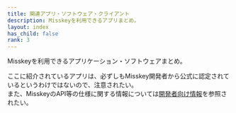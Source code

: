 ```yaml
---
title: 関連アプリ・ソフトウェア・クライアント
description: Misskeyを利用できるアプリまとめ。
layout: index
has_child: false
rank: 3
---
```

Misskeyを利用できるアプリケーション・ソフトウェアまとめ。

ここに紹介されているアプリは、必ずしもMisskey開発者から公式に認定されているというわけではないので、注意されたい。  
また、MisskeyのAPI等の仕様に関する情報については[開発者向け情報](../developers)を参照されたい。

